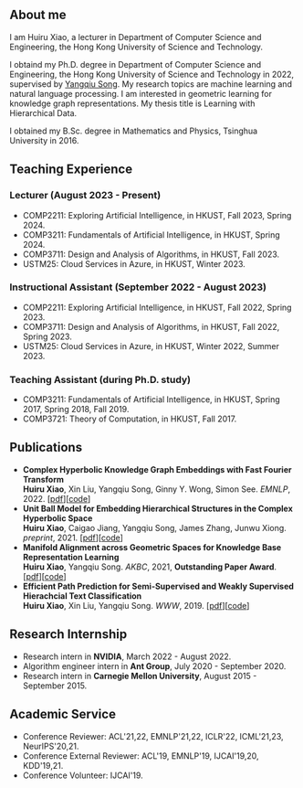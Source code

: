 ## About me

I am Huiru Xiao, a lecturer in Department of Computer Science and Engineering, the Hong Kong University of Science and Technology.

I obtaind my Ph.D. degree in Department of Computer Science and Engineering, the Hong Kong University of Science and Technology in 2022, supervised by [Yangqiu Song](https://www.cse.ust.hk/~yqsong/). My research topics are machine learning and natural language processing. I am interested in geometric learning for knowledge graph representations. My thesis title is Learning with Hierarchical Data.

I obtained my B.Sc. degree in Mathematics and Physics, Tsinghua University in 2016. 

## Teaching Experience

### Lecturer (August 2023 - Present)
- COMP2211: Exploring Artificial Intelligence, in HKUST, Fall 2023, Spring 2024.
- COMP3211: Fundamentals of Artificial Intelligence, in HKUST, Spring 2024.
- COMP3711: Design and Analysis of Algorithms, in HKUST, Fall 2023.
- USTM25: Cloud Services in Azure, in HKUST, Winter 2023.

### Instructional Assistant (September 2022 - August 2023)
- COMP2211: Exploring Artificial Intelligence, in HKUST, Fall 2022, Spring 2023.
- COMP3711: Design and Analysis of Algorithms, in HKUST, Fall 2022, Spring 2023.
- USTM25: Cloud Services in Azure, in HKUST, Winter 2022, Summer 2023.

### Teaching Assistant (during Ph.D. study)
- COMP3211: Fundamentals of Artificial Intelligence, in HKUST, Spring 2017, Spring 2018, Fall 2019.
- COMP3721: Theory of Computation, in HKUST, Fall 2017.

## Publications

- **Complex Hyperbolic Knowledge Graph Embeddings with Fast Fourier Transform** \
**Huiru Xiao**, Xin Liu, Yangqiu Song, Ginny Y. Wong, Simon See. *EMNLP*, 2022. [[pdf](https://arxiv.org/pdf/2211.03635v1.pdf)][[code](https://github.com/HKUST-KnowComp/ComplexHyperbolicKGE)]
- **Unit Ball Model for Embedding Hierarchical Structures in the Complex Hyperbolic Space** \
**Huiru Xiao**, Caigao Jiang, Yangqiu Song, James Zhang, Junwu Xiong. *preprint*, 2021. [[pdf](https://arxiv.org/pdf/2105.03966.pdf)][[code](https://github.com/HKUST-KnowComp/UnitBall)]
- **Manifold Alignment across Geometric Spaces for Knowledge Base Representation Learning** \
**Huiru Xiao**, Yangqiu Song. *AKBC*, 2021, **Outstanding Paper Award**. [[pdf](https://openreview.net/pdf?id=TPymTKJR-Pi)][[code](https://github.com/HKUST-KnowComp/GeoAlign)]
- **Efficient Path Prediction for Semi-Supervised and Weakly Supervised Hierachcial Text Classification** \
**Huiru Xiao**, Xin Liu, Yangqiu Song. *WWW*, 2019. [[pdf](https://arxiv.org/pdf/1902.09347.pdf)][[code](https://github.com/HKUST-KnowComp/PathPredictionForTextClassification)]

## Research Internship

- Research intern in **NVIDIA**, March 2022 - August 2022.
- Algorithm engineer intern in **Ant Group**, July 2020 - September 2020.
- Research intern in **Carnegie Mellon University**, August 2015 - September 2015.

## Academic Service

- Conference Reviewer: ACL'21,22, EMNLP'21,22, ICLR'22, ICML'21,23, NeurIPS'20,21.
- Conference External Reviewer: ACL'19, EMNLP'19, IJCAI'19,20, KDD'19,21.
- Conference Volunteer: IJCAI'19.
